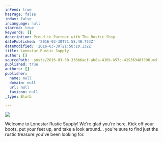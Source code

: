 ```yaml
---
inFeed: true
hasPage: false
inNav: false
inLanguage: null
starred: true
keywords: []
description: Proud to Partner with The Rustic Shop
datePublished: '2016-03-30T21:58:40.723Z'
dateModified: '2016-03-30T21:58:10.132Z'
title: Lonestar Rustic Supply
author: []
sourcePath: _posts/2016-03-30-336b6acf-ab8a-416b-b57c-41936348f396.md
published: true
authors: []
publisher:
  name: null
  domain: null
  url: null
  favicon: null
_type: Blurb

---
```

![](https://the-grid-user-content.s3-us-west-2.amazonaws.com/8d5c981f-39ef-473e-84fe-64ca6ccea60f.jpg)

Welcome to Lonestar Rustic Supply!  We're
glad you're here.  Kick off your boots, put your feet up, and take a look
around... you're sure to find just the rustic treasure you've been looking for.